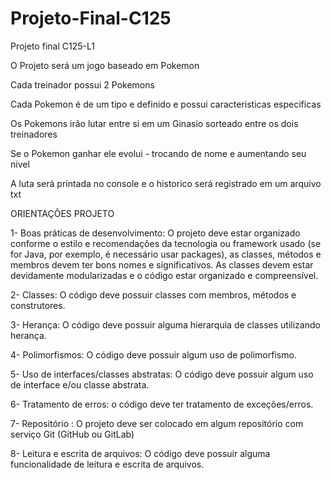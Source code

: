 # Projeto-Final-C125
Projeto final C125-L1

O Projeto será um jogo baseado em Pokemon

Cada treinador possui 2 Pokemons

Cada Pokemon é de um tipo e definido e possui caracteristicas especificas

Os Pokemons irão lutar entre si em um Ginasio sorteado entre os dois treinadores

Se o Pokemon ganhar ele evolui - trocando de nome e aumentando seu nivel

A luta será printada no console e o historico será registrado em um arquivo txt


ORIENTAÇÕES PROJETO

1- Boas práticas de desenvolvimento: O projeto deve estar organizado conforme o estilo e
recomendações da tecnologia ou framework usado (se for Java, por exemplo, é necessário
usar packages), as classes, métodos e membros devem ter bons nomes e significativos. As
classes devem estar devidamente modularizadas e o código estar organizado e
compreensível.

2- Classes: O código deve possuir classes com membros, métodos e construtores.

3- Herança: O código deve possuir alguma hierarquia de classes utilizando herança.

4- Polimorfismos: O código deve possuir algum uso de polimorfismo.

5- Uso de interfaces/classes abstratas: O código deve possuir algum uso de interface e/ou
classe abstrata.

6- Tratamento de erros: o código deve ter tratamento de exceções/erros.

7- Repositório : O projeto deve ser colocado em algum repositório com serviço Git (GitHub
ou GitLab)

8- Leitura e escrita de arquivos: O código deve possuir alguma funcionalidade de leitura e
escrita de arquivos.

